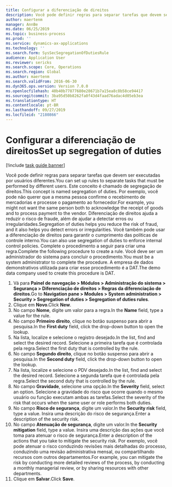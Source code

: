 ```yaml
---
title: Configurar a diferenciação de direitos
description: Você pode definir regras para separar tarefas que devem ser executadas por usuários diferentes.
author: maertenm
manager: AnnBe
ms.date: 06/25/2019
ms.topic: business-process
ms.prod: ''
ms.service: dynamics-ax-applications
ms.technology: ''
ms.search.form: SysSecSegregationOfDutiesRule
audience: Application User
ms.reviewer: sericks
ms.search.scope: Core, Operations
ms.search.region: Global
ms.author: maertenm
ms.search.validFrom: 2016-06-30
ms.dyn365.ops.version: Version 7.0.0
ms.openlocfilehash: 40b40b77877680e28671b7a15ea8c8b58ce94417
ms.sourcegitcommit: 3ba95d50b8262fa0f43d4faad76adac4d05eb3ea
ms.translationtype: HT
ms.contentlocale: pt-BR
ms.lasthandoff: 09/27/2019
ms.locfileid: "2180866"
---
```

# <a name="set-up-segregation-of-duties"></a><span data-ttu-id="a82ac-103">Configurar a diferenciação de direitos</span><span class="sxs-lookup"><span data-stu-id="a82ac-103">Set up segregation of duties</span></span>

[!include [task guide banner](../../includes/task-guide-banner.md)]

<span data-ttu-id="a82ac-104">Você pode definir regras para separar tarefas que devem ser executadas por usuários diferentes.</span><span class="sxs-lookup"><span data-stu-id="a82ac-104">You can set up rules to separate tasks that must be performed by different users.</span></span> <span data-ttu-id="a82ac-105">Este conceito é chamado de segregação de direitos.</span><span class="sxs-lookup"><span data-stu-id="a82ac-105">This concept is named segregation of duties.</span></span> <span data-ttu-id="a82ac-106">Por exemplo, você pode não querer que a mesma pessoa confirme o recebimento de mercadorias e processe o pagamento ao fornecedor.</span><span class="sxs-lookup"><span data-stu-id="a82ac-106">For example, you might not want the same person both to acknowledge the receipt of goods and to process payment to the vendor.</span></span> <span data-ttu-id="a82ac-107">Diferenciação de direitos ajuda a reduzir o risco de fraude, além de ajudar a detectar erros ou irregularidades.</span><span class="sxs-lookup"><span data-stu-id="a82ac-107">Segregation of duties helps you reduce the risk of fraud, and it also helps you detect errors or irregularities.</span></span> <span data-ttu-id="a82ac-108">Você também pode usar a diferenciação de direitos para garantir o cumprimento das políticas de controle interno.</span><span class="sxs-lookup"><span data-stu-id="a82ac-108">You can also use segregation of duties to enforce internal control policies.</span></span> <span data-ttu-id="a82ac-109">Complete o procedimento a seguir para criar uma regra.</span><span class="sxs-lookup"><span data-stu-id="a82ac-109">Complete the following procedure to create a rule.</span></span> <span data-ttu-id="a82ac-110">Você deve ser um administrador do sistema para concluir o procedimento.</span><span class="sxs-lookup"><span data-stu-id="a82ac-110">You must be a system administrator to complete the procedure.</span></span> <span data-ttu-id="a82ac-111">A empresa de dados demonstrativos utilizada para criar esse procedimento é a DAT.</span><span class="sxs-lookup"><span data-stu-id="a82ac-111">The demo data company used to create this procedure is DAT.</span></span> 

1. <span data-ttu-id="a82ac-112">Vá para **Painel de navegação > Módulos > Administração do sistema > Segurança > Diferenciação de direitos > Regras da diferenciação de direitos**.</span><span class="sxs-lookup"><span data-stu-id="a82ac-112">Go to **Navigation pane > Modules > System administration > Security > Segregation of duties > Segregation of duties rules**.</span></span>
2. <span data-ttu-id="a82ac-113">Clique em **Novo**.</span><span class="sxs-lookup"><span data-stu-id="a82ac-113">Click **New**.</span></span>
3. <span data-ttu-id="a82ac-114">No campo **Nome**, digite um valor para a regra.</span><span class="sxs-lookup"><span data-stu-id="a82ac-114">In the **Name** field, type a value for the rule.</span></span>
4. <span data-ttu-id="a82ac-115">No campo **Primeiro direito**, clique no botão suspenso para abrir a pesquisa.</span><span class="sxs-lookup"><span data-stu-id="a82ac-115">In the **First duty** field, click the drop-down button to open the lookup.</span></span>
5. <span data-ttu-id="a82ac-116">Na lista, localize e selecione o registro desejado.</span><span class="sxs-lookup"><span data-stu-id="a82ac-116">In the list, find and select the desired record.</span></span> <span data-ttu-id="a82ac-117">Selecione a primeira tarefa que é controlada pela regra.</span><span class="sxs-lookup"><span data-stu-id="a82ac-117">Select the first duty that is controlled by the rule.</span></span>
6. <span data-ttu-id="a82ac-118">No campo **Segundo direito**, clique no botão suspenso para abrir a pesquisa.</span><span class="sxs-lookup"><span data-stu-id="a82ac-118">In the **Second duty** field, click the drop-down button to open the lookup.</span></span> 
7. <span data-ttu-id="a82ac-119">Na lista, localize e selecione o PDV desejado.</span><span class="sxs-lookup"><span data-stu-id="a82ac-119">In the list, find and select the desired record.</span></span> <span data-ttu-id="a82ac-120">Selecione a segunda tarefa que é controlada pela regra.</span><span class="sxs-lookup"><span data-stu-id="a82ac-120">Select the second duty that is controlled by the rule.</span></span>
10. <span data-ttu-id="a82ac-121">No campo **Gravidade**, selecione uma opção.</span><span class="sxs-lookup"><span data-stu-id="a82ac-121">In the **Severity** field, select an option.</span></span> <span data-ttu-id="a82ac-122">Selecione a gravidade do risco que ocorre quando o mesmo usuário ou função executam ambas as tarefas.</span><span class="sxs-lookup"><span data-stu-id="a82ac-122">Select the severity of the risk that occurs when the same user or role performs both duties.</span></span>  
11. <span data-ttu-id="a82ac-123">No campo **Risco de segurança**, digite um valor.</span><span class="sxs-lookup"><span data-stu-id="a82ac-123">In the **Security risk** field, type a value.</span></span> <span data-ttu-id="a82ac-124">Insira uma descrição do risco de segurança.</span><span class="sxs-lookup"><span data-stu-id="a82ac-124">Enter a description of the security risk.</span></span>  
12. <span data-ttu-id="a82ac-125">No campo **Atenuação de segurança**, digite um valor.</span><span class="sxs-lookup"><span data-stu-id="a82ac-125">In the **Security mitigation** field, type a value.</span></span> <span data-ttu-id="a82ac-126">Insira uma descrição das ações que você toma para atenuar o risco de segurança.</span><span class="sxs-lookup"><span data-stu-id="a82ac-126">Enter a description of the actions that you take to mitigate the security risk.</span></span> <span data-ttu-id="a82ac-127">Por exemplo, você pode atenuar o risco conduzindo revisões mais detalhadas do processo, conduzindo uma revisão administrativa mensal, ou compartilhando recursos com outros departamentos.</span><span class="sxs-lookup"><span data-stu-id="a82ac-127">For example, you can mitigate the risk by conducting more detailed reviews of the process, by conducting a monthly managerial review, or by sharing resources with other departments.</span></span>     
13. <span data-ttu-id="a82ac-128">Clique em **Salvar**.</span><span class="sxs-lookup"><span data-stu-id="a82ac-128">Click **Save**.</span></span>

